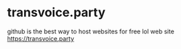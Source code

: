 # transvoice.party

github is the best way to host websites for free lol
web site
https://transvoice.party
